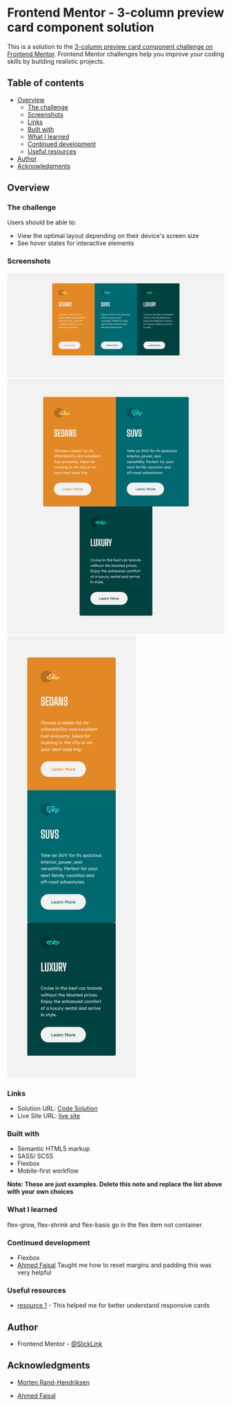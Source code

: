 # Frontend Mentor - 3-column preview card component solution

This is a solution to the [3-column preview card component challenge on Frontend Mentor](https://www.frontendmentor.io/challenges/3column-preview-card-component-pH92eAR2-). Frontend Mentor challenges help you improve your coding skills by building realistic projects. 

## Table of contents

- [Overview](#overview)
  - [The challenge](#the-challenge)
  - [Screenshots](#screenshots)
  - [Links](#links)
  - [Built with](#built-with)
  - [What I learned](#what-i-learned)
  - [Continued development](#continued-development)
  - [Useful resources](#useful-resources)
- [Author](#author)
- [Acknowledgments](#acknowledgments)

## Overview

### The challenge

Users should be able to:

- View the optimal layout depending on their device's screen size
- See hover states for interactive elements

### Screenshots

![Desktop](./screenshot-desktop.png)
![Tablet](./screenshot-tablet.png)
![Mobile](./screenshot-mobile.png)

### Links

- Solution URL: [Code Solution](https://github.com/slickLink/3-column-card-preview-component)
- Live Site URL: [live site](https://3-column-preview-card-solution.netlify.app/)

### Built with

- Semantic HTML5 markup
- SASS/ SCSS
- Flexbox
- Mobile-first workflow

**Note: These are just examples. Delete this note and replace the list above with your own choices**

### What I learned
flex-grow, flex-shrink and flex-basis
go in the flex item not container.

### Continued development

- Flexbox 
- [Ahmed Faisal](https://www.frontendmentor.io/profile/afrussel) Taught me how to reset margins and padding this was very helpful

### Useful resources

- [resource 1](https://www.linkedin.com/learning/advanced-responsive-layouts-with-css-flexbox/using-flexbox-to-create-a-grid-of-cards?u=56973065) - This helped me for better understand responsive cards

## Author

- Frontend Mentor - [@SlickLink](https://www.frontendmentor.io/profile/slickLink)

## Acknowledgments

- [Morten Rand-Hendriksen](https://www.linkedin.com/learning/instructors/morten-rand-hendriksen?u=56973065)

- [Ahmed Faisal](https://www.frontendmentor.io/profile/afrussel)